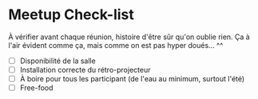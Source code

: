 Meetup Check-list
=================

À vérifier avant chaque réunion, histoire d'être sûr qu'on oublie rien.
Ça à l'air évident comme ça, mais comme on est pas hyper doués... ^^

 - [ ] Disponibilité de la salle
 - [ ] Installation correcte du rétro-projecteur
 - [ ] À boire pour tous les participant (de l'eau au minimum, surtout l'été)
 - [ ] Free-food
